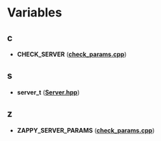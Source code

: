 
# Variables



## c

* **CHECK\_SERVER** ([**check\_params.cpp**](check__params_8cpp.md))


## s

* **server\_t** ([**Server.hpp**](Server_8hpp.md))


## z

* **ZAPPY\_SERVER\_PARAMS** ([**check\_params.cpp**](check__params_8cpp.md))




